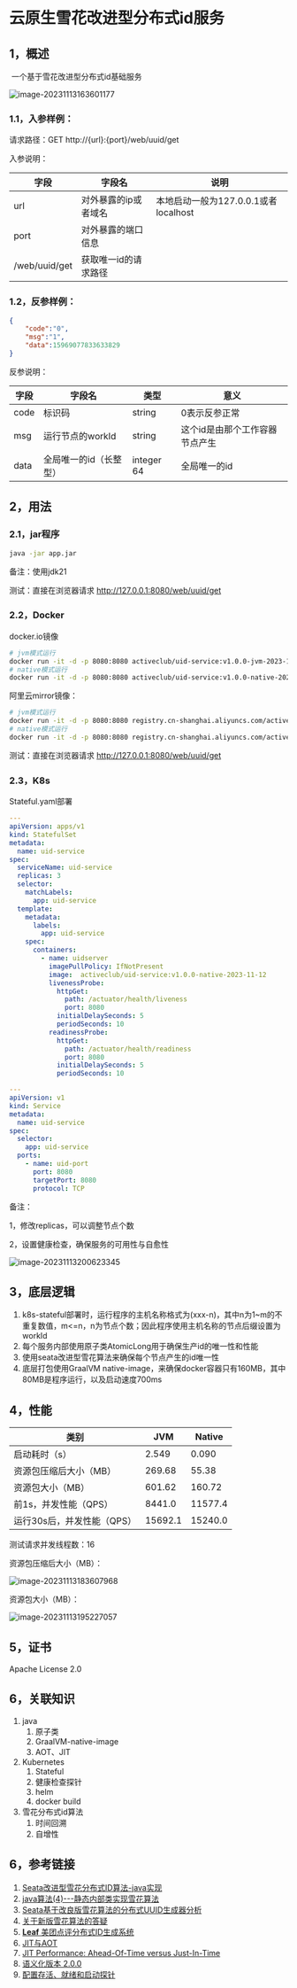 # 云原生雪花改进型分布式id服务



## 1，概述

​	一个基于雪花改进型分布式id基础服务

![image-20231113163601177](https://mufasa-blog-images.oss-cn-beijing.aliyuncs.com/2023/image-20231113163601177.png)

### 1.1，入参样例：

请求路径：GET http://{url}:{port}/web/uuid/get

入参说明：

| 字段          | 字段名               | 说明                                 |
| ------------- | -------------------- | ------------------------------------ |
| url           | 对外暴露的ip或者域名 | 本地启动一般为127.0.0.1或者localhost |
| port          | 对外暴露的端口信息   |                                      |
| /web/uuid/get | 获取唯一id的请求路径 |                                      |



### 1.2，反参样例：

```json
{
    "code":"0",
    "msg":"1",
    "data":15969077833633829
}
```

反参说明：

| 字段 | 字段名                 | 类型       | 意义                           |
| ---- | ---------------------- | ---------- | ------------------------------ |
| code | 标识码                 | string     | 0表示反参正常                  |
| msg  | 运行节点的workId       | string     | 这个id是由那个工作容器节点产生 |
| data | 全局唯一的id（长整型） | integer 64 | 全局唯一的id                   |



## 2，用法



### 2.1，jar程序

```sh
java -jar app.jar
```

备注：使用jdk21

测试：直接在浏览器请求 http://127.0.0.1:8080/web/uuid/get



### 2.2，Docker

docker.io镜像

```sh
# jvm模式运行
docker run -it -d -p 8080:8080 activeclub/uid-service:v1.0.0-jvm-2023-11-12
# native模式运行
docker run -it -d -p 8080:8080 activeclub/uid-service:v1.0.0-native-2023-11-12
```

阿里云mirror镜像：

```sh
# jvm模式运行
docker run -it -d -p 8080:8080 registry.cn-shanghai.aliyuncs.com/activeclub/uid-service:v1.0.0-jvm-2023-11-12
# native模式运行
docker run -it -d -p 8080:8080 registry.cn-shanghai.aliyuncs.com/activeclub/uid-service:v1.0.0-native-2023-11-12
```


测试：直接在浏览器请求 http://127.0.0.1:8080/web/uuid/get



### 2.3，K8s

Stateful.yaml部署

```yaml
---
apiVersion: apps/v1
kind: StatefulSet
metadata:
  name: uid-service
spec:
  serviceName: uid-service
  replicas: 3
  selector:
    matchLabels:
      app: uid-service
  template:
    metadata:
      labels:
        app: uid-service
    spec:
      containers:
        - name: uidserver
          imagePullPolicy: IfNotPresent
          image:  activeclub/uid-service:v1.0.0-native-2023-11-12
          livenessProbe:
            httpGet:
              path: /actuator/health/liveness
              port: 8080
            initialDelaySeconds: 5
            periodSeconds: 10
          readinessProbe:
            httpGet:
              path: /actuator/health/readiness
              port: 8080
            initialDelaySeconds: 5
            periodSeconds: 10

---
apiVersion: v1
kind: Service
metadata:
  name: uid-service
spec:
  selector:
    app: uid-service
  ports:
    - name: uid-port
      port: 8080
      targetPort: 8080
      protocol: TCP
```

备注：

1，修改replicas，可以调整节点个数

2，设置健康检查，确保服务的可用性与自愈性



![image-20231113200623345](https://mufasa-blog-images.oss-cn-beijing.aliyuncs.com/2023/image-20231113200623345.png)



## 3，底层逻辑

1. k8s-stateful部署时，运行程序的主机名称格式为(xxx-n)，其中n为1~m的不重复数值，m<=n，n为节点个数；因此程序使用主机名称的节点后缀设置为workId
2. 每个服务内部使用原子类AtomicLong用于确保生产id的唯一性和性能
3. 使用seata改进型雪花算法来确保每个节点产生的id唯一性
4. 底层打包使用GraalVM native-image，来确保docker容器只有160MB，其中80MB是程序运行，以及启动速度700ms



## 4，性能

| 类别                       | JVM     | Native  |
| -------------------------- | ------- | ------- |
| 启动耗时（s）              | 2.549   | 0.090   |
| 资源包压缩后大小（MB）     | 269.68  | 55.38   |
| 资源包大小（MB）           | 601.62  | 160.72  |
| 前1s，并发性能（QPS）      | 8441.0  | 11577.4 |
| 运行30s后，并发性能（QPS） | 15692.1 | 15240.0 |



测试请求并发线程数：16



资源包压缩后大小（MB）：

![image-20231113183607968](https://mufasa-blog-images.oss-cn-beijing.aliyuncs.com/2023/image-20231113183607968.png)



资源包大小（MB）：

![image-20231113195227057](https://mufasa-blog-images.oss-cn-beijing.aliyuncs.com/2023/image-20231113195227057.png)



## 5，证书

Apache License 2.0

## 6，关联知识

1. java 
   1. 原子类
   2. GraalVM-native-image
   3. AOT、JIT
2. Kubernetes 
   1. Stateful
   2. 健康检查探针
   3. helm
   4. docker build
3. 雪花分布式id算法
   1. 时间回溯
   2. 自增性

   

## 6，参考链接

1. [Seata改进型雪花分布式ID算法-java实现](https://www.cnblogs.com/Mufasa/p/16090888.html)
2. [java算法(4)---静态内部类实现雪花算法](https://www.cnblogs.com/qdhxhz/p/11372658.html)
3. [Seata基于改良版雪花算法的分布式UUID生成器分析](https://seata.io/zh-cn/blog/seata-analysis-UUID-generator.html)
4. [关于新版雪花算法的答疑](https://seata.io/zh-cn/blog/seata-snowflake-explain.html)
5. [**Leaf** 美团点评分布式ID生成系统](https://www.oschina.net/p/mt-leaf)
6. [JIT与AOT](https://blog.csdn.net/wdays83892469/article/details/126216765)
7. [JIT Performance: Ahead-Of-Time versus Just-In-Time](https://www.azul.com/blog/jit-performance-ahead-of-time-versus-just-in-time/)
8. [语义化版本 2.0.0](https://semver.org/lang/zh-CN/)
9. [配置存活、就绪和启动探针](https://kubernetes.io/zh-cn/docs/tasks/configure-pod-container/configure-liveness-readiness-startup-probes/)
